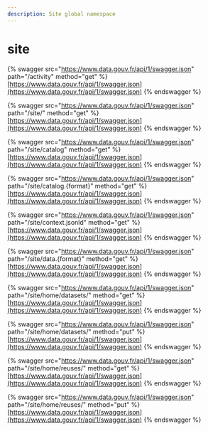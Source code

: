 ```yaml
---
description: Site global namespace
---
```


# site

{% swagger src="https://www.data.gouv.fr/api/1/swagger.json" path="/activity" method="get" %}
[https://www.data.gouv.fr/api/1/swagger.json](https://www.data.gouv.fr/api/1/swagger.json)
{% endswagger %}

{% swagger src="https://www.data.gouv.fr/api/1/swagger.json" path="/site/" method="get" %}
[https://www.data.gouv.fr/api/1/swagger.json](https://www.data.gouv.fr/api/1/swagger.json)
{% endswagger %}

{% swagger src="https://www.data.gouv.fr/api/1/swagger.json" path="/site/catalog" method="get" %}
[https://www.data.gouv.fr/api/1/swagger.json](https://www.data.gouv.fr/api/1/swagger.json)
{% endswagger %}

{% swagger src="https://www.data.gouv.fr/api/1/swagger.json" path="/site/catalog.{format}" method="get" %}
[https://www.data.gouv.fr/api/1/swagger.json](https://www.data.gouv.fr/api/1/swagger.json)
{% endswagger %}

{% swagger src="https://www.data.gouv.fr/api/1/swagger.json" path="/site/context.jsonld" method="get" %}
[https://www.data.gouv.fr/api/1/swagger.json](https://www.data.gouv.fr/api/1/swagger.json)
{% endswagger %}

{% swagger src="https://www.data.gouv.fr/api/1/swagger.json" path="/site/data.{format}" method="get" %}
[https://www.data.gouv.fr/api/1/swagger.json](https://www.data.gouv.fr/api/1/swagger.json)
{% endswagger %}

{% swagger src="https://www.data.gouv.fr/api/1/swagger.json" path="/site/home/datasets/" method="get" %}
[https://www.data.gouv.fr/api/1/swagger.json](https://www.data.gouv.fr/api/1/swagger.json)
{% endswagger %}

{% swagger src="https://www.data.gouv.fr/api/1/swagger.json" path="/site/home/datasets/" method="put" %}
[https://www.data.gouv.fr/api/1/swagger.json](https://www.data.gouv.fr/api/1/swagger.json)
{% endswagger %}

{% swagger src="https://www.data.gouv.fr/api/1/swagger.json" path="/site/home/reuses/" method="get" %}
[https://www.data.gouv.fr/api/1/swagger.json](https://www.data.gouv.fr/api/1/swagger.json)
{% endswagger %}

{% swagger src="https://www.data.gouv.fr/api/1/swagger.json" path="/site/home/reuses/" method="put" %}
[https://www.data.gouv.fr/api/1/swagger.json](https://www.data.gouv.fr/api/1/swagger.json)
{% endswagger %}
